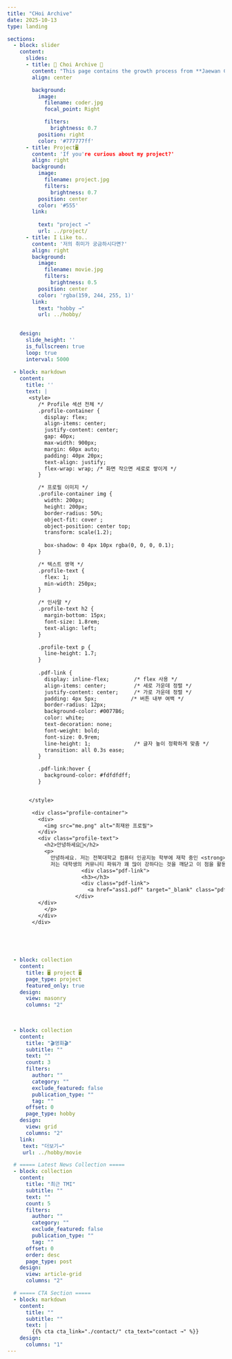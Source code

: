 ```yaml
---
title: "CHoi Archive"
date: 2025-10-13
type: landing

sections:
  - block: slider
    content:
      slides:
      - title: 👋 Choi Archive 👋
        content: "This page contains the growth process from **Jaewan Choi's** record as a **university student** to **successful app** development."
        align: center

        background:
          image:
            filename: coder.jpg
            focal_point: Right

            filters:
              brightness: 0.7
          position: right
          color: '#777777ff'
      - title: Project🖥️
        content: 'If you're curious about my project?'
        align: right
        background:
          image:
            filename: project.jpg
            filters:
              brightness: 0.7
          position: center
          color: '#555'
        link:
          
          text: "project →"
          url: ../project/
      - title: I Like to..
        content: '저의 취미가 궁금하시다면?'
        align: right
        background:
          image:
            filename: movie.jpg
            filters:
              brightness: 0.5
          position: center
          color: 'rgba(159, 244, 255, 1)'
        link:
          text: "hobby →"
          url: ../hobby/
  

    design:
      slide_height: ''
      is_fullscreen: true
      loop: true
      interval: 5000
  
  - block: markdown
    content:
      title: ''
      text: |
       <style>
          /* Profile 섹션 전체 */
          .profile-container {
            display: flex;
            align-items: center;
            justify-content: center;
            gap: 40px;
            max-width: 900px;
            margin: 60px auto;
            padding: 40px 20px;
            text-align: justify;
            flex-wrap: wrap; /* 화면 작으면 세로로 쌓이게 */
          }

          /* 프로필 이미지 */
          .profile-container img {
            width: 200px;
            height: 200px;
            border-radius: 50%;
            object-fit: cover ;
            object-position: center top;
            transform: scale(1.2);
          
            box-shadow: 0 4px 10px rgba(0, 0, 0, 0.1);
          }

          /* 텍스트 영역 */
          .profile-text {
            flex: 1;
            min-width: 250px;
          }

          /* 인사말 */
          .profile-text h2 {
            margin-bottom: 15px;
            font-size: 1.8rem;
            text-align: left;
          }

          .profile-text p {
            line-height: 1.7;
          }
          
          .pdf-link {
            display: inline-flex;        /* flex 사용 */
            align-items: center;         /* 세로 가운데 정렬 */
            justify-content: center;     /* 가로 가운데 정렬 */
            padding: 4px 5px;           /* 버튼 내부 여백 */
            border-radius: 12px;
            background-color: #0077B6;
            color: white;
            text-decoration: none;
            font-weight: bold;
            font-size: 0.9rem;
            line-height: 1;              /* 글자 높이 정확하게 맞춤 */
            transition: all 0.3s ease;
          }

          .pdf-link:hover {
            background-color: #fdfdfdff;
          }


       </style>

        <div class="profile-container">
          <div>
            <img src="me.png" alt="최재완 프로필">
          </div>
          <div class="profile-text">
            <h2>안녕하세요🤙</h2>
            <p>
              안녕하세요. 저는 전북대학교 컴퓨터 인공지능 학부에 재학 중인 <strong>최재완</strong>입니다.<br>
              저는 대학생의 커뮤니티 파워가 꽤 많이 강하다는 것을 깨닫고 이 점을 활용하고자 대학생을 위한 어플리케이션 개발을 구상하였고 졸업전에 출시하는 것을 목표로 두고 있습니다.
                        <div class="pdf-link">
                        <h3></h3>
                        <div class="pdf-link">
                          <a href="ass1.pdf" target="_blank" class="pdf-link">이력서 다운로드.pdf📄</a>
                      </div>
          </div>
            </p>
          </div>
        </div>
        
   

      

  - block: collection
    content:
      title: 🖥️ project 🖥️
      page_type: project
      featured_only: true
    design:
      view: masonry
      columns: "2"
  

 
  - block: collection
    content:
      title: "🎬영화🎬"
      subtitle: ""
      text: ""
      count: 3
      filters:
        author: ""
        category: ""
        exclude_featured: false
        publication_type: ""
        tag: ""
      offset: 0
      page_type: hobby
    design:
      view: grid
      columns: "2"
    link:
     text: "더보기→"
     url: ../hobby/movie

  # ===== Latest News Collection =====
  - block: collection
    content:
      title: "최근 TMI"
      subtitle: ""
      text: ""
      count: 5
      filters:
        author: ""
        category: ""
        exclude_featured: false
        publication_type: ""
        tag: ""
      offset: 0
      order: desc
      page_type: post
    design:
      view: article-grid
      columns: "2"

  # ===== CTA Section =====
  - block: markdown
    content:
      title: ""
      subtitle: ""
      text: |
        {{% cta cta_link="./contact/" cta_text="contact →" %}}
    design:
      columns: "1"
---
```


